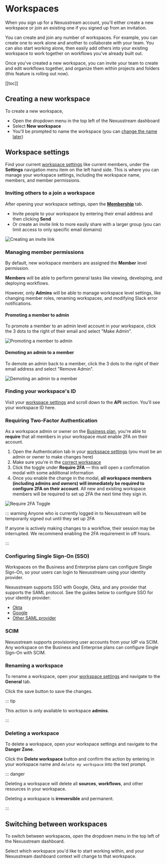 # Workspaces

When you sign up for a Nexusstream account, you'll either create a new workspace or join an existing one if you signed up from an invitation.

You can create and join any number of workspaces. For example, you can create one to work alone and another to collaborate with your team. You can also start working alone, then easily add others into your existing workspace to work together on workflows you've already built out.

Once you've created a new workspace, you can invite your team to create and edit workflows together, and organize them within projects and folders (this feature is rolling out now).

[[toc]]

## Creating a new workspace

To create a new workspace,

- Open the dropdown menu in the top left of the Nexusstream dashboard
- Select **New workspace**
- You'll be prompted to name the workspace (you can [change the name later](/workspaces/#renaming-a-workspace))

## Workspace settings

Find your current [workspace settings](https://khulnasoft.com/settings/account) like current members, under the **Settings** navigation menu item on the left hand side. This is where you can manage your workspace settings, including the workspace name, members, and member permissions.

### Inviting others to a join a workspace

After opening your workspace settings, open the [**Membership**](https://khulnasoft.com/settings/users) tab.

- Invite people to your workspace by entering their email address and then clicking **Send**
- Or create an invite link to more easily share with a larger group (you can limit access to only specific email domains)

![Creating an invite link](https://res.cloudinary.com/nexusstreamin/image/upload/v1688074217/Google_Chrome_-_Settings_-_Users_-_Nexusstream_2023-06-29_at_2.28.12_PM_xy33fl.png)

### Managing member permissions

By default, new workspace members are assigned the **Member** level permission.

**Members** will be able to perform general tasks like viewing, developing, and deploying workflows.

However, only **Admins** will be able to manage workspace level settings, like changing member roles, renaming workspaces, and modifying Slack error notifications.

#### Promoting a member to admin

To promote a member to an admin level account in your workspace, click the 3 dots to the right of their email and select "Make Admin".

![Promoting a member to admin](https://res.cloudinary.com/nexusstreamin/image/upload/v1688075628/making_admin_btkbh7.gif)

#### Demoting an admin to a member

To demote an admin back to a member, click the 3 dots to the right of their email address and select "Remove Admin".

![Demoting an admin to a member](https://res.cloudinary.com/nexusstreamin/image/upload/v1688075628/removing_admin_wez5km.gif)

### Finding your workspace's ID

Visit your [workspace settings](https://khulnasoft.com/settings/account) and scroll down to the **API** section. You'll see your workspace ID here.

### Requiring Two-Factor Authentication
As a workspace admin or owner on the [Business plan](https://khulnasoft.com/pricing), you're able to **require** that all members in your workspace must enable 2FA on their account.

1. Open the Authentication tab in your [workspace settings](https://khulnasoft.com/settings/authentication) (you must be an admin or owner to make changes here)
2. Make sure you're in the [correct workspace](/workspaces/#switching-between-workspaces)
3. Click the toggle under **Require 2FA** — this will open a confirmation modal with some additional information
4. Once you enable the change in the modal, **all workspace members (including admins and owners) will immediately be required to configure 2FA on their account**. All new and existing workspace members will be required to set up 2FA the next time they sign in.

![Require 2FA Toggle](https://res.cloudinary.com/nexusstreamin/image/upload/v1695147277/require_2fa_xha6yc.png)

::: warning  Anyone who is currently logged in to Nexusstream will be temporarily signed out until they set up 2FA

If anyone is actively making changes to a workflow, their session may be interrupted. We recommend enabling the 2FA requirement in off hours.

:::


### Configuring Single Sign-On (SSO)

Workspaces on the Business and Enterprise plans can configure Single Sign-On, so your users can login to Nexusstream using your identity provider.

Nexusstream supports SSO with Google, Okta, and any provider that supports the SAML protocol. See the guides below to configure SSO for your identity provider:

- [Okta](/workspaces/sso/okta/)
- [Google](/workspaces/sso/google/)
- [Other SAML provider](/workspaces/sso/saml/)

### SCIM

Nexusstream supports provisioning user accounts from your IdP via SCIM. Any workspace on the Business and Enterprise plans can configure Single Sign-On with SCIM.

### Renaming a workspace

To rename a workspace, open your [workspace settings](https://khulnasoft.com/settings/account) and navigate to the **General** tab.

Click the save button to save the changes.

::: tip

This action is only available to workspace **admins**.

:::

### Deleting a workspace

To delete a workspace, open your workspace settings and navigate to the **Danger Zone**.

Click the **Delete workspace** button and confirm the action by entering in your workspace name and `delete my workspace` into the text prompt.

::: danger

Deleting a workspace will delete all **sources**, **workflows**, and other resources in your workspace.

Deleting a workspace is **irreversible** and permanent.

:::

## Switching between workspaces

To switch between workspaces, open the dropdown menu in the top left of the Nexusstream dashboard.

Select which workspace you'd like to start working within, and your Nexusstream dashboard context will change to that workspace.
